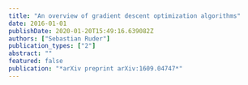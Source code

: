 ```yaml
---
title: "An overview of gradient descent optimization algorithms"
date: 2016-01-01
publishDate: 2020-01-20T15:49:16.639082Z
authors: ["Sebastian Ruder"]
publication_types: ["2"]
abstract: ""
featured: false
publication: "*arXiv preprint arXiv:1609.04747*"
---
```


